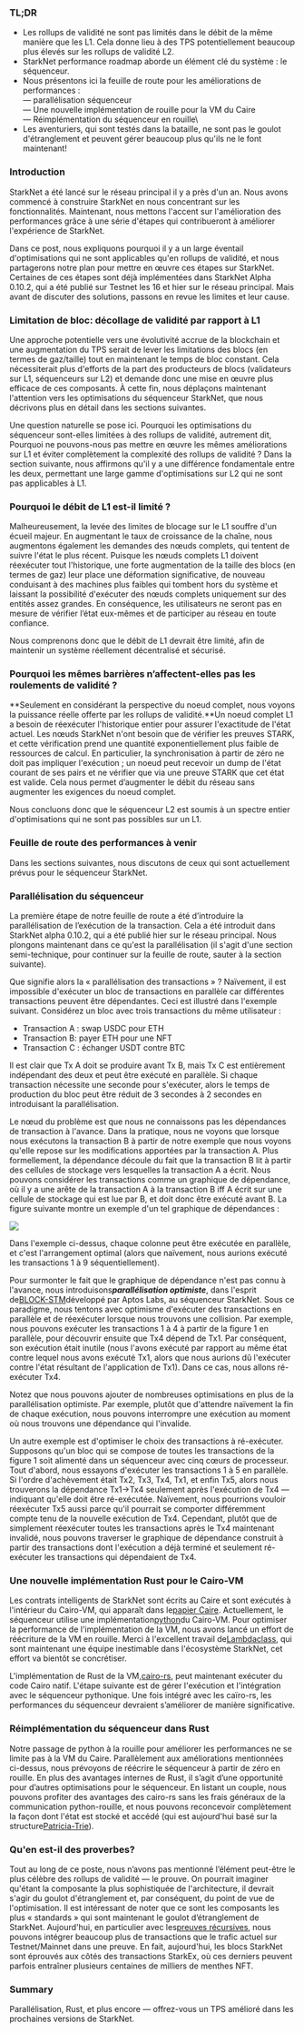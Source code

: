 ### TL;DR

* Les rollups de validité ne sont pas limités dans le débit de la même manière que les L1. Cela donne lieu à des TPS potentiellement beaucoup plus élevés sur les rollups de validité L2.
* StarkNet performance roadmap aborde un élément clé du système : le séquenceur.
* Nous présentons ici la feuille de route pour les améliorations de performances :\
  — parallélisation séquenceur\
  — Une nouvelle implémentation de rouille pour la VM du Caire\
  — Réimplémentation du séquenceur en rouille\
* Les aventuriers, qui sont testés dans la bataille, ne sont pas le goulot d'étranglement et peuvent gérer beaucoup plus qu'ils ne le font maintenant!

### Introduction

StarkNet a été lancé sur le réseau principal il y a près d'un an. Nous avons commencé à construire StarkNet en nous concentrant sur les fonctionnalités. Maintenant, nous mettons l'accent sur l'amélioration des performances grâce à une série d'étapes qui contribueront à améliorer l'expérience de StarkNet.

Dans ce post, nous expliquons pourquoi il y a un large éventail d'optimisations qui ne sont applicables qu'en rollups de validité, et nous partagerons notre plan pour mettre en œuvre ces étapes sur StarkNet. Certaines de ces étapes sont déjà implémentées dans StarkNet Alpha 0.10.2, qui a été publié sur Testnet les 16 et hier sur le réseau principal. Mais avant de discuter des solutions, passons en revue les limites et leur cause.

### Limitation de bloc: décollage de validité par rapport à L1

Une approche potentielle vers une évolutivité accrue de la blockchain et une augmentation du TPS serait de lever les limitations des blocs (en termes de gaz/taille) tout en maintenant le temps de bloc constant. Cela nécessiterait plus d'efforts de la part des producteurs de blocs (validateurs sur L1, séquenceurs sur L2) et demande donc une mise en œuvre plus efficace de ces composants. À cette fin, nous déplaçons maintenant l'attention vers les optimisations du séquenceur StarkNet, que nous décrivons plus en détail dans les sections suivantes.

Une question naturelle se pose ici. Pourquoi les optimisations du séquenceur sont-elles limitées à des rollups de validité, autrement dit, Pourquoi ne pouvons-nous pas mettre en œuvre les mêmes améliorations sur L1 et éviter complètement la complexité des rollups de validité ? Dans la section suivante, nous affirmons qu'il y a une différence fondamentale entre les deux, permettant une large gamme d'optimisations sur L2 qui ne sont pas applicables à L1.

### Pourquoi le débit de L1 est-il limité ?

Malheureusement, la levée des limites de blocage sur le L1 souffre d'un écueil majeur. En augmentant le taux de croissance de la chaîne, nous augmentons également les demandes des nœuds complets, qui tentent de suivre l'état le plus récent. Puisque les nœuds complets L1 doivent réexécuter tout l'historique, une forte augmentation de la taille des blocs (en termes de gaz) leur place une déformation significative, de nouveau conduisant à des machines plus faibles qui tombent hors du système et laissant la possibilité d'exécuter des nœuds complets uniquement sur des entités assez grandes. En conséquence, les utilisateurs ne seront pas en mesure de vérifier l’état eux-mêmes et de participer au réseau en toute confiance.

Nous comprenons donc que le débit de L1 devrait être limité, afin de maintenir un système réellement décentralisé et sécurisé.

### Pourquoi les mêmes barrières n’affectent-elles pas les roulements de validité ?

**Seulement en considérant la perspective du noeud complet, nous voyons la puissance réelle offerte par les rollups de validité.**Un noeud complet L1 a besoin de réexécuter l'historique entier pour assurer l'exactitude de l'état actuel. Les nœuds StarkNet n'ont besoin que de vérifier les preuves STARK, et cette vérification prend une quantité exponentiellement plus faible de ressources de calcul. En particulier, la synchronisation à partir de zéro ne doit pas impliquer l'exécution ; un noeud peut recevoir un dump de l'état courant de ses pairs et ne vérifier que via une preuve STARK que cet état est valide. Cela nous permet d’augmenter le débit du réseau sans augmenter les exigences du noeud complet.

Nous concluons donc que le séquenceur L2 est soumis à un spectre entier d'optimisations qui ne sont pas possibles sur un L1.

### Feuille de route des performances à venir

Dans les sections suivantes, nous discutons de ceux qui sont actuellement prévus pour le séquenceur StarkNet.

### Parallélisation du séquenceur

La première étape de notre feuille de route a été d’introduire la parallélisation de l’exécution de la transaction. Cela a été introduit dans StarkNet alpha 0.10.2, qui a été publié hier sur le réseau principal. Nous plongons maintenant dans ce qu'est la parallélisation (il s'agit d'une section semi-technique, pour continuer sur la feuille de route, sauter à la section suivante).

Que signifie alors la « parallélisation des transactions » ? Naïvement, il est impossible d'exécuter un bloc de transactions en parallèle car différentes transactions peuvent être dépendantes. Ceci est illustré dans l'exemple suivant. Considérez un bloc avec trois transactions du même utilisateur :

* Transaction A : swap USDC pour ETH
* Transaction B: payer ETH pour une NFT
* Transaction C : échanger USDT contre BTC

Il est clair que Tx A doit se produire avant Tx B, mais Tx C est entièrement indépendant des deux et peut être exécuté en parallèle. Si chaque transaction nécessite une seconde pour s'exécuter, alors le temps de production du bloc peut être réduit de 3 secondes à 2 secondes en introduisant la parallélisation.

Le nœud du problème est que nous ne connaissons pas les dépendances de transaction à l'avance. Dans la pratique, nous ne voyons que lorsque nous exécutons la transaction B à partir de notre exemple que nous voyons qu'elle repose sur les modifications apportées par la transaction A. Plus formellement, la dépendance découle du fait que la transaction B lit à partir des cellules de stockage vers lesquelles la transaction A a écrit. Nous pouvons considérer les transactions comme un graphique de dépendance, où il y a une arête de la transaction A à la transaction B iff A écrit sur une cellule de stockage qui est lue par B, et doit donc être exécuté avant B. La figure suivante montre un exemple d'un tel graphique de dépendances :

![](https://miro.medium.com/max/641/0*I-qGgxdJJmqmgZWM)

Dans l'exemple ci-dessus, chaque colonne peut être exécutée en parallèle, et c'est l'arrangement optimal (alors que naïvement, nous aurions exécuté les transactions 1 à 9 séquentiellement).

Pour surmonter le fait que le graphique de dépendance n'est pas connu à l'avance, nous introduisons***parallélisation optimiste***, dans l'esprit de[BLOCK-STM](https://malkhi.com/posts/2022/04/block-stm/)développé par Aptos Labs, au séquenceur StarkNet. Sous ce paradigme, nous tentons avec optimisme d'exécuter des transactions en parallèle et de réexécuter lorsque nous trouvons une collision. Par exemple, nous pouvons exécuter les transactions 1 à 4 à partir de la figure 1 en parallèle, pour découvrir ensuite que Tx4 dépend de Tx1. Par conséquent, son exécution était inutile (nous l'avons exécuté par rapport au même état contre lequel nous avons exécuté Tx1, alors que nous aurions dû l'exécuter contre l'état résultant de l'application de Tx1). Dans ce cas, nous allons ré-exécuter Tx4.

Notez que nous pouvons ajouter de nombreuses optimisations en plus de la parallélisation optimiste. Par exemple, plutôt que d'attendre naïvement la fin de chaque exécution, nous pouvons interrompre une exécution au moment où nous trouvons une dépendance qui l'invalide.

Un autre exemple est d'optimiser le choix des transactions à ré-exécuter. Supposons qu'un bloc qui se compose de toutes les transactions de la figure 1 soit alimenté dans un séquenceur avec cinq cœurs de processeur. Tout d'abord, nous essayons d'exécuter les transactions 1 à 5 en parallèle. Si l'ordre d'achèvement était Tx2, Tx3, Tx4, Tx1, et enfin Tx5, alors nous trouverons la dépendance Tx1→Tx4 seulement après l'exécution de Tx4 — indiquant qu'elle doit être ré-exécutée. Naïvement, nous pourrions vouloir réexécuter Tx5 aussi parce qu'il pourrait se comporter différemment compte tenu de la nouvelle exécution de Tx4. Cependant, plutôt que de simplement réexécuter toutes les transactions après le Tx4 maintenant invalidé, nous pouvons traverser le graphique de dépendance construit à partir des transactions dont l'exécution a déjà terminé et seulement ré-exécuter les transactions qui dépendaient de Tx4.

### Une nouvelle implémentation Rust pour le Cairo-VM

Les contrats intelligents de StarkNet sont écrits au Caire et sont exécutés à l'intérieur du Cairo-VM, qui apparaît dans le[papier Caire](https://eprint.iacr.org/2021/1063.pdf). Actuellement, le séquenceur utilise une implémentation[python](https://github.com/starkware-libs/cairo-lang/tree/master/src/starkware/cairo/lang/vm)du Cairo-VM. Pour optimiser la performance de l'implémentation de la VM, nous avons lancé un effort de réécriture de la VM en rouille. Merci à l'excellent travail de[Lambdaclass](https://lambdaclass.com/), qui sont maintenant une équipe inestimable dans l'écosystème StarkNet, cet effort va bientôt se concrétiser.

L'implémentation de Rust de la VM,[cairo-rs](https://github.com/lambdaclass/cairo-rs), peut maintenant exécuter du code Cairo natif. L'étape suivante est de gérer l'exécution et l'intégration avec le séquenceur pythonique. Une fois intégré avec les caïro-rs, les performances du séquenceur devraient s’améliorer de manière significative.

### Réimplémentation du séquenceur dans Rust

Notre passage de python à la rouille pour améliorer les performances ne se limite pas à la VM du Caire. Parallèlement aux améliorations mentionnées ci-dessus, nous prévoyons de réécrire le séquenceur à partir de zéro en rouille. En plus des avantages internes de Rust, il s’agit d’une opportunité pour d’autres optimisations pour le séquenceur. En listant un couple, nous pouvons profiter des avantages des cairo-rs sans les frais généraux de la communication python-rouille, et nous pouvons reconcevoir complètement la façon dont l'état est stocké et accédé (qui est aujourd'hui basé sur la structure[Patricia-Trie](https://docs.starknet.io/documentation/develop/State/starknet-state/#state_commitment)).

### Qu'en est-il des proverbes?

Tout au long de ce poste, nous n’avons pas mentionné l’élément peut-être le plus célèbre des rollups de validité — le prouve. On pourrait imaginer qu'étant la composante la plus sophistiquée de l'architecture, il devrait s'agir du goulot d'étranglement et, par conséquent, du point de vue de l'optimisation. Il est intéressant de noter que ce sont les composants les plus « standards » qui sont maintenant le goulot d’étranglement de StarkNet. Aujourd'hui, en particulier avec les[preuves récursives](https://medium.com/starkware/recursive-starks-78f8dd401025), nous pouvons intégrer beaucoup plus de transactions que le trafic actuel sur Testnet/Mainnet dans une preuve. En fait, aujourd'hui, les blocs StarkNet sont éprouvés aux côtés des transactions StarkEx, où ces derniers peuvent parfois entraîner plusieurs centaines de milliers de menthes NFT.

### Summary

Parallélisation, Rust, et plus encore — offrez-vous un TPS amélioré dans les prochaines versions de StarkNet.